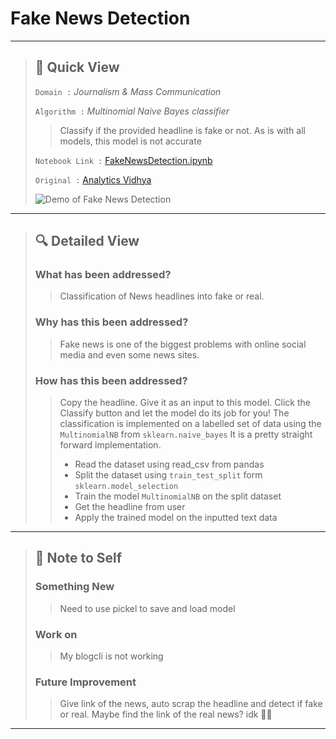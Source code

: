# Fake News Detection

---

> ## 👀 Quick View 
>
> `Domain :` *Journalism & Mass Communication*
>
> `Algorithm :` *Multinomial Naive Bayes classifier*
>
> > Classify if the provided headline is fake or not. As is with all models, this model is not accurate
>
> `Notebook Link :` [FakeNewsDetection.ipynb](https://colab.research.google.com/drive/1SlU97eciVJys1mHL3Muhi0oCDr0oc0ta?usp=sharing)
>
> `Original :` [Analytics Vidhya](https://www.analyticsvidhya.com/blog/2021/06/build-your-own-fake-news-classifier-with-nlp/)
>
>  ![Demo of Fake News Detection](https://raw.githubusercontent.com/steffincodes/data-scribbles/main/projects/p08/p08_demo.gif)

---

> ## 🔍 Detailed View
> 
> ### **What has been addressed?**
> > Classification of News headlines into fake or real.
> >
> 
> ### **Why has this been addressed?**
> > Fake news is one of the biggest problems with online social media and even some news sites.
> >
> 
> ### **How has this been addressed?**
> > Copy the headline. Give it as an input to this model. Click the Classify button and let the model do its job for you!
> > The classification is implemented on a labelled set of data using the `MultinomialNB` from `sklearn.naive_bayes`
> > It is a pretty straight forward implementation.
> > - Read the dataset using read_csv from pandas
> > - Split the dataset using `train_test_split` form `sklearn.model_selection`
> > - Train the model `MultinomialNB` on the split dataset
> > - Get the headline from user
> > - Apply the trained model on the inputted text data

---

> ## 📝 Note to Self
>
> ### **Something New**
> > Need to use pickel to save and load model
> 
> ### **Work on**
> > My blogcli is not working
>
> ### **Future Improvement**
> > Give link of the news, auto scrap the headline and detect if fake or real.
> > Maybe find the link of the real news? idk 🤷‍♀️

---